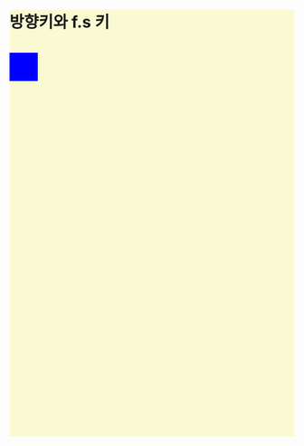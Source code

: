 <!DOCTYPE html>
<html lang="en">
<head>
<meta charset="UTF-8">
<meta name="viewport" content="width=device-width, initial-scale=1.0">
<title>Project 1</title>
<style>
    #rectangle {
        width: 50px;
        height: 50px;
        background-color: blue;
        position: absolute;
    }
     #redSquare {
        width: 40px;
        height: 40px;
        background-color: red;
        position: absolute;
        display: none;
    } 
</style>
</head>
<body>
    <!-- 배경 -->
    <div style="background-color:lightgoldenrodyellow">
    <!-- 인게임-->
    <h1>방향키와 f.s 키</h1> <br />

<div id="rectangle"></div>

<script>
    const rectangle = document.getElementById('rectangle');
    let x = 0;
    let y = 0;
    let speed = 5;
    let dx = 0;
    let dy = 0;

    function moveRectangle() {
        x += dx;
        y += dy;
        rectangle.style.left = x + 'px';
        rectangle.style.top = y + 'px';
        requestAnimationFrame(moveRectangle);
    }

    window.addEventListener('keydown', function(event) {
        switch(event.key) {
            case 'ArrowUp':
                dy = -speed;
                dx = 0;
                lastDirection = 'up';
                break;
            case 'ArrowDown':
                dy = speed;
                dx = 0;
                lastDirection = 'down';
                break;
            case 'ArrowLeft':
                dx = -speed;
                dy = 0;
                lastDirection = 'left';
                break;
            case 'ArrowRight':
                dx = speed;
                dy = 0;
                lastDirection = 'right';
                break;
            default:
                break;
            case 'f':
            case 'F':
                // F 키를 누르면 이전 이동 방향으로 30만큼 이동합니다.
                switch(lastDirection) {
                    case 'up':
                        y -= 100;
                        break;
                    case 'down':
                        y += 100;
                        break;
                    case 'left':
                        x -= 100;
                        break;
                    case 'right':
                        x += 100;
                        break;
                }
                break;    
        }
    });

    window.addEventListener('keyup', function(event) {
        if (event.key === 's') {
            dx = 0;
            dy = 0;
        }
    });

    moveRectangle();

</script>
<br/><br/><br/><br/><br/><br/><br/><br/><br/><br/><br/><br/><br/><br/><br/><br/><br/><br/><br/><br/><br/><br/><br/><br/><br/><br/><br/><br/><br/><br/><br/><br/><br/><br/><br/><br/><br/><br/><br/></div>
</body>
</html>
